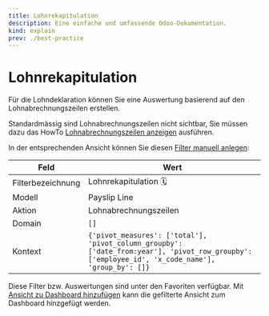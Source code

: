 ```yaml
---
title: Lohnrekapitulation
description: Eine einfache und umfassende Odoo-Dokumentation.
kind: explain
prev: ./best-practice
---
```


# Lohnrekapitulation

Für die Lohndeklaration können Sie eine Auswertung basierend auf den Lohnabrechnungszeilen erstellen.

Standardmässig sind Lohnabrechnungszeilen nicht sichtbar, Sie müssen dazu das HowTo [Lohnabrechnungszeilen anzeigen](HR%20Payroll.md#Lohnabrechnungszeilen%20anzeigen) ausführen.

In der entsprechenden Ansicht können Sie diesen [Filter manuell anlegen](Development%20Views.md#Filter%20manuell%20anlegen):

| Feld              | Wert                                                                                                                                          |
| ----------------- | --------------------------------------------------------------------------------------------------------------------------------------------- |
| Filterbezeichnung | Lohnrekapitulation 🗓️                                                                                                      |
| Modell            | Payslip Line                                                                                                                               |
| Aktion            | Lohnabrechnungszeilen                                                                                                                                              |
| Domain            | `[]`                                                                                                                  |
| Kontext           | `{'pivot_measures': ['total'], 'pivot_column_groupby': ['date_from:year'], 'pivot_row_groupby': ['employee_id', 'x_code_name'], 'group_by': []}` |

Diese Filter bzw. Auswertungen sind unter den Favoriten verfügbar. Mit [Ansicht zu Dashboard hinzufügen](Dashboards.md#Ansicht%20zu%20Dashboard%20hinzufügen) kann die gefilterte Ansicht zum Dashboard hinzgefügt werden.